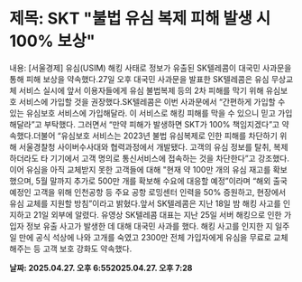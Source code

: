 # **제목: SKT "불법 유심 복제 피해 발생 시 100% 보상"**

  내용: [서울경제] 유심(USIM) 해킹 사태로 정보가 유출된 SK텔레콤이 대국민 사과문을 통해 피해 보상을 약속했다.27일 오후 대국민 사과문을 발표한 SK텔레콤은 유심 무상교체 서비스 실시에 앞서 이용자들에게 유심 불법복제 등의 2차 피해를 막기 위해 유심보호 서비스에 가입할 것을 권장했다.SK텔레콤은 이번 사과문에서 “간편하게 가입할 수 있는 유심보호 서비스에 가입해달라. 이 서비스로 해킹 피해를 막을 수 있으니 믿고 가입해달라”고 부탁했다. 그러면서 “만약 피해가 발생하면 SKT가 100% 책임지겠다”고 약속했다.더불어 “유심보호 서비스는 2023년 불법 유심복제로 인한 피해를 차단하기 위해 서울경찰청 사이버수사대와 협력과정에서 개발됐다. 고객의 유심 정보를 탈취, 복제하더라도 타 기기에서 고객 명의로 통신서비스에 접속하는 것을 차단한다”고 강조했다.이어 유심을 아직 교체받지 못한 고객들에 대해 "현재 약 100만 개의 유심 재고를 확보했으며, 5월 말까지 추가로 500만 개를 확보해 수요에 대응할 예정”이라며 “해외 출국 예정인 고객을 위해 인천공항 등 주요 공항 로밍센터 인력을 50% 증원하고, 현장에서 유심 교체를 지원할 방침”이라고 밝혔다.앞서 SK텔레콤은 지난 18일 밤 해킹 사고를 인지하고 21일 외부에 알렸다. 유영상 SK텔레콤 대표는 지난 25일 서버 해킹으로 인한 가입자 정보 유출 사고가 발생한 데 대해 대국민 사과를 했다. 해킹 사고를 인지한 지 일주일 만에 공식 석상에 나와 고개를 숙였고 2300만 전체 가입자에게 유심을 무료로 교체해주는 등 고객 보호 강화도 약속했다.

  **날짜: 2025.04.27. 오후 6:552025.04.27. 오후 7:28**
